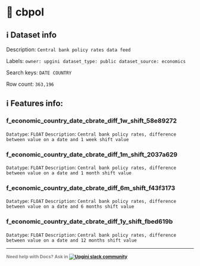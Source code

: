# 📖 cbpol 
## ℹ️ Dataset info 
Description: `Central bank policy rates data feed` 

Labels: ` owner: upgini ` &nbsp;` dataset_type: public ` &nbsp;` dataset_source: economics ` &nbsp;

Search keys: 
` DATE ` &nbsp;` COUNTRY ` &nbsp;

Row count: `363,196` 

## ℹ️ Features info:

### f_economic_country_date_cbrate_diff_1w_shift_58e89272
`Datatype`: `FLOAT`
`Description`: `Central bank policy rates, difference between value on a date and 1 week shift value`

### f_economic_country_date_cbrate_diff_1m_shift_2037a629
`Datatype`: `FLOAT`
`Description`: `Central bank policy rates, difference between value on a date and 1 month shift value`

### f_economic_country_date_cbrate_diff_6m_shift_f43f3173
`Datatype`: `FLOAT`
`Description`: `Central bank policy rates, difference between value on a date and 6 months shift value`

### f_economic_country_date_cbrate_diff_1y_shift_fbed619b
`Datatype`: `FLOAT`
`Description`: `Central bank policy rates, difference between value on a date and 12 months shift value`



---

<span style="color:grey;font-weight:700;font-size:12px">
    Need help with Docs? Ask in
    <a href="https://4mlg.short.gy/join-upgini-community">
        <img alt="Upgini slack community" src="https://img.shields.io/badge/slack-@upgini-orange.svg?logo=slack">
    </a>
</span>